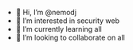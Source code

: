 - 👋 Hi, I’m @nemodj
- 👀 I’m interested in security web
- 🌱 I’m currently learning all
- 💞️ I’m looking to collaborate on all


<!---
nemodj/nemodj is a ✨ special ✨ repository because its `README.md` (this file) appears on your GitHub profile.
You can click the Preview link to take a look at your changes.
--->
